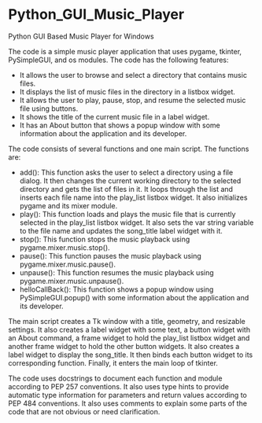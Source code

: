 # Python_GUI_Music_Player
Python GUI Based Music Player for Windows

The code is a simple music player application that uses pygame, tkinter, PySimpleGUI, and os modules. The code has the following features:

- It allows the user to browse and select a directory that contains music files.
- It displays the list of music files in the directory in a listbox widget.
- It allows the user to play, pause, stop, and resume the selected music file using buttons.
- It shows the title of the current music file in a label widget.
- It has an About button that shows a popup window with some information about the application and its developer.

The code consists of several functions and one main script. The functions are:

- add(): This function asks the user to select a directory using a file dialog. It then changes the current working directory to the selected directory and gets the list of files in it. It loops through the list and inserts each file name into the play_list listbox widget. It also initializes pygame and its mixer module.
- play(): This function loads and plays the music file that is currently selected in the play_list listbox widget. It also sets the var string variable to the file name and updates the song_title label widget with it.
- stop(): This function stops the music playback using pygame.mixer.music.stop().
- pause(): This function pauses the music playback using pygame.mixer.music.pause().
- unpause(): This function resumes the music playback using pygame.mixer.music.unpause().
- helloCallBack(): This function shows a popup window using PySimpleGUI.popup() with some information about the application and its developer.

The main script creates a Tk window with a title, geometry, and resizable settings. It also creates a label widget with some text, a button widget with an About command, a frame widget to hold the play_list listbox widget and another frame widget to hold the other button widgets. It also creates a label widget to display the song_title. It then binds each button widget to its corresponding function. Finally, it enters the main loop of tkinter.

The code uses docstrings to document each function and module according to PEP 257 conventions. It also uses type hints to provide automatic type information for parameters and return values according to PEP 484 conventions. It also uses comments to explain some parts of the code that are not obvious or need clarification.
